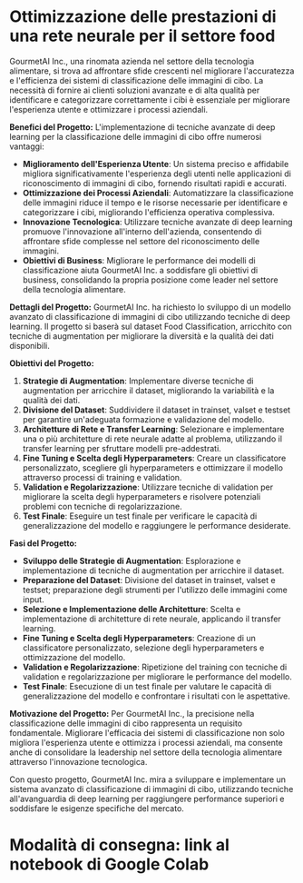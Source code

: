 # Ottimizzazione delle prestazioni di una rete neurale per il settore food

GourmetAI Inc., una rinomata azienda nel settore della tecnologia alimentare, si trova ad affrontare sfide crescenti nel migliorare l'accuratezza e l'efficienza dei sistemi di classificazione delle immagini di cibo. La necessità di fornire ai clienti soluzioni avanzate e di alta qualità per identificare e categorizzare correttamente i cibi è essenziale per migliorare l'esperienza utente e ottimizzare i processi aziendali.

**Benefici del Progetto:** L'implementazione di tecniche avanzate di deep learning per la classificazione delle immagini di cibo offre numerosi vantaggi:

- **Miglioramento dell'Esperienza Utente**: Un sistema preciso e affidabile migliora significativamente l'esperienza degli utenti nelle applicazioni di riconoscimento di immagini di cibo, fornendo risultati rapidi e accurati.
- **Ottimizzazione dei Processi Aziendali**: Automatizzare la classificazione delle immagini riduce il tempo e le risorse necessarie per identificare e categorizzare i cibi, migliorando l'efficienza operativa complessiva.
- **Innovazione Tecnologica**: Utilizzare tecniche avanzate di deep learning promuove l'innovazione all'interno dell'azienda, consentendo di affrontare sfide complesse nel settore del riconoscimento delle immagini.
- **Obiettivi di Business**: Migliorare le performance dei modelli di classificazione aiuta GourmetAI Inc. a soddisfare gli obiettivi di business, consolidando la propria posizione come leader nel settore della tecnologia alimentare.

**Dettagli del Progetto:** GourmetAI Inc. ha richiesto lo sviluppo di un modello avanzato di classificazione di immagini di cibo utilizzando tecniche di deep learning. Il progetto si baserà sul dataset Food Classification, arricchito con tecniche di augmentation per migliorare la diversità e la qualità dei dati disponibili.

**Obiettivi del Progetto:**

1. **Strategie di Augmentation**: Implementare diverse tecniche di augmentation per arricchire il dataset, migliorando la variabilità e la qualità dei dati.
2. **Divisione del Dataset**: Suddividere il dataset in trainset, valset e testset per garantire un'adeguata formazione e validazione del modello.
3. **Architetture di Rete e Transfer Learning**: Selezionare e implementare una o più architetture di rete neurale adatte al problema, utilizzando il transfer learning per sfruttare modelli pre-addestrati.
4. **Fine Tuning e Scelta degli Hyperparameters**: Creare un classificatore personalizzato, scegliere gli hyperparameters e ottimizzare il modello attraverso processi di training e validation.
5. **Validation e Regolarizzazione**: Utilizzare tecniche di validation per migliorare la scelta degli hyperparameters e risolvere potenziali problemi con tecniche di regolarizzazione.
6. **Test Finale**: Eseguire un test finale per verificare le capacità di generalizzazione del modello e raggiungere le performance desiderate.

**Fasi del Progetto:**

- **Sviluppo delle Strategie di Augmentation**: Esplorazione e implementazione di tecniche di augmentation per arricchire il dataset.
- **Preparazione del Dataset**: Divisione del dataset in trainset, valset e testset; preparazione degli strumenti per l'utilizzo delle immagini come input.
- **Selezione e Implementazione delle Architetture**: Scelta e implementazione di architetture di rete neurale, applicando il transfer learning.
- **Fine Tuning e Scelta degli Hyperparameters**: Creazione di un classificatore personalizzato, selezione degli hyperparameters e ottimizzazione del modello.
- **Validation e Regolarizzazione**: Ripetizione del training con tecniche di validation e regolarizzazione per migliorare le performance del modello.
- **Test Finale**: Esecuzione di un test finale per valutare le capacità di generalizzazione del modello e confrontare i risultati con le aspettative.

**Motivazione del Progetto:** Per GourmetAI Inc., la precisione nella classificazione delle immagini di cibo rappresenta un requisito fondamentale. Migliorare l'efficacia dei sistemi di classificazione non solo migliora l'esperienza utente e ottimizza i processi aziendali, ma consente anche di consolidare la leadership nel settore della tecnologia alimentare attraverso l'innovazione tecnologica.

Con questo progetto, GourmetAI Inc. mira a sviluppare e implementare un sistema avanzato di classificazione di immagini di cibo, utilizzando tecniche all'avanguardia di deep learning per raggiungere performance superiori e soddisfare le esigenze specifiche del mercato.

# Modalità di consegna: link al notebook di Google Colab